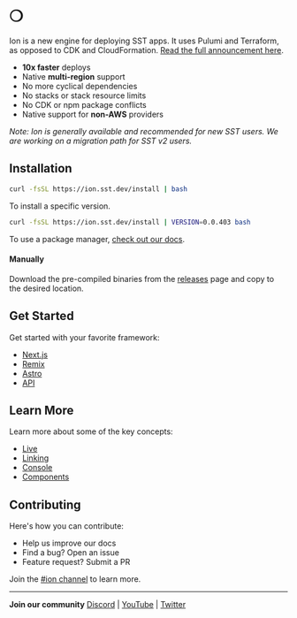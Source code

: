 # ❍

Ion is a new engine for deploying SST apps. It uses Pulumi and Terraform, as opposed to CDK and CloudFormation. [Read the full announcement here](https://sst.dev/blog/moving-away-from-cdk.html).

- **10x faster** deploys
- Native **multi-region** support
- No more cyclical dependencies
- No stacks or stack resource limits
- No CDK or npm package conflicts
- Native support for **non-AWS** providers

_Note: Ion is generally available and recommended for new SST users. We are working on a migration path for SST v2 users._

## Installation

```bash
curl -fsSL https://ion.sst.dev/install | bash
```

To install a specific version.

```bash
curl -fsSL https://ion.sst.dev/install | VERSION=0.0.403 bash
```

To use a package manager, [check out our docs](https://ion.sst.dev/docs/reference/cli/).

#### Manually

Download the pre-compiled binaries from the [releases](https://github.com/sst/ion/releases/latest) page and copy to the desired location.

## Get Started

Get started with your favorite framework:

- [Next.js](https://ion.sst.dev/docs/start/aws/nextjs)
- [Remix](https://ion.sst.dev/docs/start/aws/remix)
- [Astro](https://ion.sst.dev/docs/start/aws/astro)
- [API](https://ion.sst.dev/docs/start/aws/api)

## Learn More

Learn more about some of the key concepts:

- [Live](https://ion.sst.dev/docs/live)
- [Linking](https://ion.sst.dev/docs/linking)
- [Console](https://ion.sst.dev/docs/console)
- [Components](https://ion.sst.dev/docs/components)

## Contributing

Here's how you can contribute:

- Help us improve our docs
- Find a bug? Open an issue
- Feature request? Submit a PR 

Join the [#ion channel](https://sst.dev/discord) to learn more.

---

**Join our community** [Discord](https://sst.dev/discord) | [YouTube](https://www.youtube.com/c/sst-dev) | [Twitter](https://twitter.com/SST_dev)
